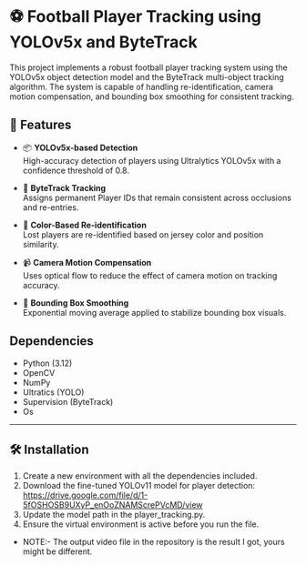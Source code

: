 # ⚽ Football Player Tracking using YOLOv5x and ByteTrack

This project implements a robust football player tracking system using the YOLOv5x object detection model and the ByteTrack multi-object tracking algorithm. The system is capable of handling re-identification, camera motion compensation, and bounding box smoothing for consistent tracking.

## 🚀 Features

- 📦 **YOLOv5x-based Detection**  
  High-accuracy detection of players using Ultralytics YOLOv5x with a confidence threshold of 0.8.

- 🔄 **ByteTrack Tracking**  
  Assigns permanent Player IDs that remain consistent across occlusions and re-entries.

- 🎽 **Color-Based Re-identification**  
  Lost players are re-identified based on jersey color and position similarity.

- 📹 **Camera Motion Compensation**  
  Uses optical flow to reduce the effect of camera motion on tracking accuracy.

- 🧊 **Bounding Box Smoothing**  
  Exponential moving average applied to stabilize bounding box visuals.

## Dependencies
- Python (3.12)
- OpenCV
- NumPy
- Ultratics (YOLO)
- Supervision (ByteTrack)
- Os 
---

## 🛠️ Installation

1. Create a new environment with all the dependencies included.
2. Download the fine-tuned YOLOv11 model for player detection: https://drive.google.com/file/d/1-5fOSHOSB9UXyP_enOoZNAMScrePVcMD/view
3. Update the model path in the player_tracking.py.
4. Ensure the virtual environment is active before you run the file.
* NOTE:- The output video file in the repository is the result I got, yours might be different. 
